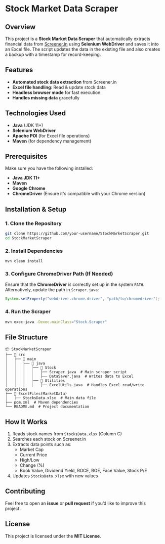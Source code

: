 # Stock Market Data Scraper

## Overview

This project is a **Stock Market Data Scraper** that automatically extracts financial data from [Screener.in](https://www.screener.in/) using **Selenium WebDriver** and saves it into an Excel file. The script updates the data in the existing file and also creates a backup with a timestamp for record-keeping.

## Features

- **Automated stock data extraction** from Screener.in
- **Excel file handling**: Read & update stock data
- **Headless browser mode** for fast execution
- **Handles missing data** gracefully

## Technologies Used

- **Java** (JDK 11+)
- **Selenium WebDriver**
- **Apache POI** (for Excel file operations)
- **Maven** (for dependency management)

## Prerequisites

Make sure you have the following installed:

- **Java JDK 11+**
- **Maven**
- **Google Chrome**
- **ChromeDriver** (Ensure it's compatible with your Chrome version)

## Installation & Setup

### 1. Clone the Repository

```sh
git clone https://github.com/your-username/StockMarketScraper.git
cd StockMarketScraper
```

### 2. Install Dependencies

```sh
mvn clean install
```

### 3. Configure ChromeDriver Path (If Needed)

Ensure that the **ChromeDriver** is correctly set up in the system `PATH`. Alternatively, update the path in `Scraper.java`:

```java
System.setProperty("webdriver.chrome.driver", "path/to/chromedriver");
```

### 4. Run the Scraper

```sh
mvn exec:java -Dexec.mainClass="Stock.Scraper"
```

## File Structure

```
📦 StockMarketScraper
├── 📂 src
│   ├── 📂 main
│   │   ├── 📂 java
│   │   │   ├── 📂 Stock
│   │   │   │   ├── Scraper.java  # Main scraper script
│   │   │   │   ├── DataSaver.java  # Writes data to Excel
│   │   │   ├── 📂 Utilities
│   │   │   │   ├── ExcelUtils.java  # Handles Excel read/write operations
├── 📂 ExcelFiles(MarketData)
│   ├── StocksData.xlsx  # Main data file  
├── pom.xml  # Maven dependencies
└── README.md  # Project documentation
```

## How It Works

1. Reads stock names from `StocksData.xlsx` (Column C)
2. Searches each stock on Screener.in
3. Extracts data points such as:
   - Market Cap
   - Current Price
   - High/Low
   - Change (%)
   - Book Value, Dividend Yield, ROCE, ROE, Face Value, Stock P/E
4. Updates `StocksData.xlsx` with new values

## Contributing

Feel free to open an **issue** or **pull request** if you’d like to improve this project.

## License

This project is licensed under the **MIT License**.

